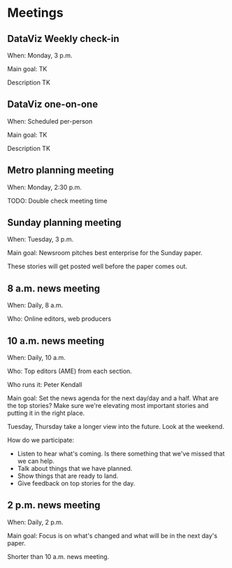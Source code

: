 Meetings
========

DataViz Weekly check-in
-----------------------

When: Monday, 3 p.m. 

Main goal: TK

Description TK

DataViz one-on-one
------------------

When: Scheduled per-person

Main goal: TK

Description TK

Metro planning meeting
----------------------

When: Monday, 2:30 p.m.

TODO: Double check meeting time

Sunday planning meeting
-----------------------

When: Tuesday, 3 p.m.

Main goal: Newsroom pitches best enterprise for the Sunday paper.

These stories will get posted well before the paper comes out. 

8 a.m. news meeting
-------------------

When: Daily, 8 a.m.

Who: Online editors, web producers

10 a.m. news meeting
--------------------

When: Daily, 10 a.m.

Who: Top editors (AME) from each section.

Who runs it: Peter Kendall

Main goal: Set the news agenda for the next day/day and a half. What are the top stories? Make sure we're elevating most important stories and putting it in the right place.

Tuesday, Thursday take a longer view into the future.  Look at the weekend.

How do we participate:

* Listen to hear what's coming. Is there something that we've missed that we can help.
* Talk about things that we have planned.  
* Show things that are ready to land.
* Give feedback on top stories for the day.  

2 p.m. news meeting
-------------------

When: Daily, 2 p.m.

Main goal: Focus is on what's changed and what will be in the next day's paper.

Shorter than 10 a.m. news meeting.
